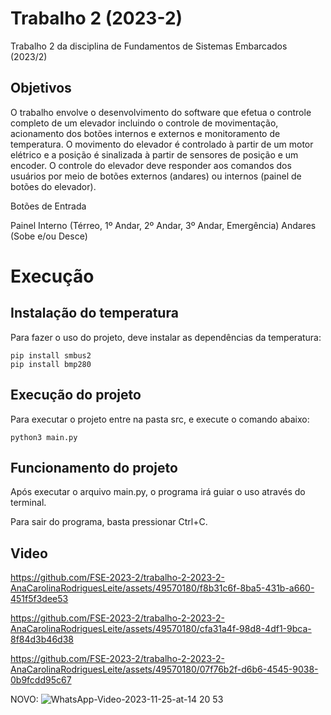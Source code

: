 # Trabalho 2 (2023-2)

Trabalho 2 da disciplina de Fundamentos de Sistemas Embarcados (2023/2)

## Objetivos

O trabalho envolve o desenvolvimento do software que efetua o controle completo de um elevador incluindo o controle de movimentação, acionamento dos botões internos e externos e monitoramento de temperatura. O movimento do elevador é controlado à partir de um motor elétrico e a posição é sinalizada à partir de sensores de posição e um encoder.
O controle do elevador deve responder aos comandos dos usuários por meio de botões externos (andares) ou internos (painel de botões do elevador).

Botões de Entrada

Painel Interno (Térreo, 1º Andar, 2º Andar, 3º Andar, Emergência)
Andares (Sobe e/ou Desce)

# Execução
## Instalação do temperatura
Para fazer o uso do projeto, deve instalar as dependências da temperatura:

```
pip install smbus2
pip install bmp280
```

## Execução do projeto
Para executar o projeto entre na pasta src, e execute o comando abaixo:

```
python3 main.py
```

## Funcionamento do projeto
Após executar o arquivo main.py, o programa irá guiar o uso através do terminal.

Para sair do programa, basta pressionar Ctrl+C.

## Video

https://github.com/FSE-2023-2/trabalho-2-2023-2-AnaCarolinaRodriguesLeite/assets/49570180/f8b31c6f-8ba5-431b-a660-451f5f3dee53


https://github.com/FSE-2023-2/trabalho-2-2023-2-AnaCarolinaRodriguesLeite/assets/49570180/cfa31a4f-98d8-4df1-9bca-8f84d3b46d38

https://github.com/FSE-2023-2/trabalho-2-2023-2-AnaCarolinaRodriguesLeite/assets/49570180/07f76b2f-d6b6-4545-9038-0b9fcdd95c67


NOVO:
![WhatsApp-Video-2023-11-25-at-14 20 53](https://github.com/FSE-2023-2/trabalho-2-2023-2-AnaCarolinaRodriguesLeite/assets/49570180/b58592fe-8f9b-4eea-8e50-a717b176d886)


